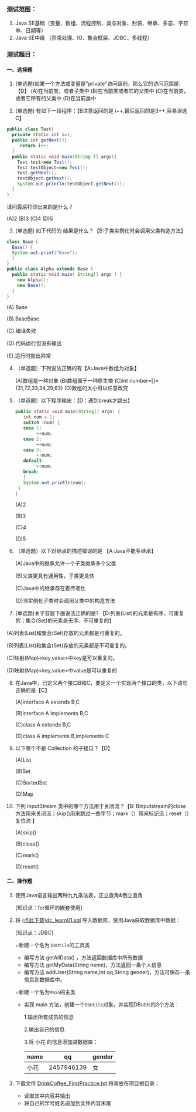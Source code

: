 ###  测试范围：

1. Java SE基础（变量、数组、流程控制、类与对象、封装、继承、多态、字符串、日期等）
2. Java SE中级 （异常处理、IO、集合框架、JDBC、多线程）

### 测试题目：

#### 一、选择题

1.  (单选题)如果一个方法或变量是"private"访问级别，那么它的访问范围是:【D】
   (A)在当前类，或者子类中
   (B)在当前类或者它的父类中
   (C)在当前类，或者它所有的父类中
   (D)在当前类中 

2.  (单选题)
   有如下一段程序：【B注意返回的是 i++,最后返回的是3++,容易误选C】

   ```java
   public class Test{ 
     private static int i=1;
     public int getNext(){ 
        return i++;
     } 
     public static void main(String [] args){ 
       Test test=new Test(); 
       Test testObject=new Test(); 
       test.getNext(); 
       testObject.getNext(); 
       System.out.println(testObject.getNext()); 
     } 
   }
   ```

   请问最后打印出来的是什么？

   (A)2
     (B)3
     (C)4
     (D)5

3.  (单选题)
   如下代码的 结果是什么 ? 【B:子类实例化时会调用父类构造方法】

   ```java
   class Base {
     Base() {
     System.out.print("Base"); 
     }
   }
   public class Alpha extends Base {
     public static void main( String[] args ) {
       new Alpha();
       new Base();
     } 
   }
   ```

   (A).Base

   (B).BaseBase

   (C).编译失败

   (D).代码运行但没有输出

   (E).运行时抛出异常

4. （单选题）下列说法正确的有【A:Java中数组为对象】

   (A)数组是一种对象
     (B)数组属于一种原生类
     (C)int number=[]={31,72,33,34,29,63}
     (D)数组的大小可以任意改变

5. （单选题）以下程序输出：【D：遇到break才跳出】

   ```java
   public static void main(String[] args) {
      int num = 2;
      switch (num) {
      case 1:
           ++num;
      case 2:
           ++num;
      case 3:
           ++num;
      default:
           ++num;
      break;
      }
      System.out.println(num);
    }
   }
   ```

   (A)2

   (B)3

   (C)4

   (D)5

6. （单选题）以下对继承的描述错误的是 【A:Java不能多继承】

   (A)Java中的继承允许一个子类继承多个父类

   (B)父类更具有通用性，子类更具体

   (C)Java中的继承存在着传递性

   (D)当实例化子类时会调用父类中的构造方法

7.  (单选题)关于容器下面说法正确的是? 【D:列表(List)的元素是有序、可重复的；集合(Set)的元素是无序、不可重复的】

   (A)列表(List)和集合(Set)存放的元素都是可重复的。

   (B)列表(List)和集合(Set)存放的元素都是不可重复的。

   (C)映射(Map)<key,value>中key是可以重复的。

   (D)映射(Map)<key,value>中value是可以重复的

8. 在Java中，已定义两个接口B和C，要定义一个实现两个接口的类，以下语句正确的是【C】

   (A)interface A extends B,C

   (B)interface A implements B,C

   (C)class A extends B,C

   (D)class A implements B,implements C

9. 以下哪个不是 Collection 的子接口？【D】

   (A)List

   (B)Set

   (C)SortedSet

   (D)Map

10. 下列 InputStream 类中的哪个方法用于关闭流？【B:  Binputstream的close方法用来关闭流；skip()用来跳过一些字节；mark（）用来标记流；reset（）复位流  】

    (A)skip()

    (B)close()

    (C)mark()

    (D)reset()

#### 二、操作题

1. 使用Java语言输出两种九九乘法表，正立直角&倒立直角

   [知识点：for循环的嵌套使用]

2. 将 [(点此下载)dc_learn01.sql](https://drinkcoffee.oss-cn-shenzhen.aliyuncs.com/FirstPractice/dc_learn01.sql) 导入数据库，使用Java获取数据库中数据：

   [知识点：JDBC]

   =新建一个名为 `DbUtils`的工具类

   - 编写方法 getAllData() ，方法返回数据库中所有数据
   - 编写方法 getMyData(String name)，方法返回一条个人信息
   - 编写方法 addUser(String name,Int qq,String gender)，方法可保存一条信息到数据库中。

   =新建一个名为`Main`的主类

   - 实现 main 方法，创建一个`DbUtils`对象，并实现DButils的3个方法：

     1.输出所有成员的信息

     2.输出自己的信息

     3.将 小花 的信息添加进数据库：

     | name | qq         | gender |
     | ---- | ---------- | ------ |
     | 小花 | 2457946139 | 女     |

3. 下载文件 [DrinkCoffee_FirstPractice.txt](https://drinkcoffee.oss-cn-shenzhen.aliyuncs.com/FirstPractice/DrinkCoffee_FirstPractice.txt) 将其放在项目根目录；

   - 读取其中内容并输出
   - 将自己的学号姓名追加到文件内容末尾